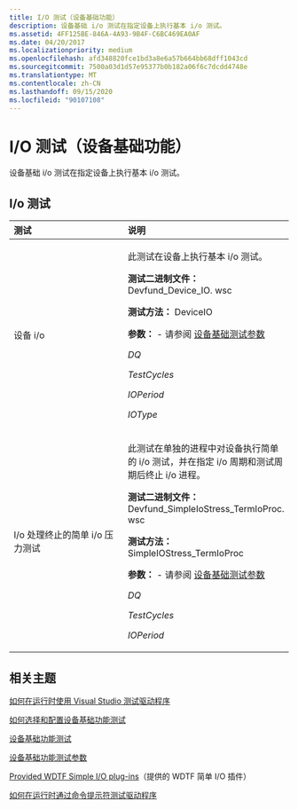```yaml
---
title: I/O 测试（设备基础功能）
description: 设备基础 i/o 测试在指定设备上执行基本 i/o 测试。
ms.assetid: 4FF125BE-846A-4A93-9B4F-C6BC469EA0AF
ms.date: 04/20/2017
ms.localizationpriority: medium
ms.openlocfilehash: afd348820fce1bd3a8e6a57b664bb68dff1043cd
ms.sourcegitcommit: 7500a03d1d57e95377b0b182a06f6c7dcdd4748e
ms.translationtype: MT
ms.contentlocale: zh-CN
ms.lasthandoff: 09/15/2020
ms.locfileid: "90107108"
---
```

# <a name="io-tests-device-fundamentals"></a>I/O 测试（设备基础功能）


设备基础 i/o 测试在指定设备上执行基本 i/o 测试。

## <a name="span-idio_testsspanspan-idio_testsspanio-tests"></a><span id="io_tests"></span><span id="IO_TESTS"></span>I/o 测试


<table>
<colgroup>
<col width="50%" />
<col width="50%" />
</colgroup>
<thead>
<tr class="header">
<th align="left">测试</th>
<th align="left">说明</th>
</tr>
</thead>
<tbody>
<tr class="odd">
<td align="left"><p><span id="Device_I_O_"></span><span id="device_i_o_"></span><span id="DEVICE_I_O_"></span>设备 i/o</p></td>
<td align="left"><p>此测试在设备上执行基本 i/o 测试。</p>
<p><strong>测试二进制文件：</strong> Devfund_Device_IO. wsc</p>
<p><strong>测试方法：</strong> DeviceIO</p>
<p><strong>参数：</strong> - 请参阅 <a href="/windows-hardware/drivers" data-raw-source="[Device Fundamentals Test Parameters](/windows-hardware/drivers)">设备基础测试参数</a></p>
<p><em>DQ</em></p>
<p><em>TestCycles</em></p>
<p><em>IOPeriod</em></p>
<p><em>IOType</em></p></td>
</tr>
<tr class="even">
<td align="left"><p><span id="Simple_I_O_stress_test_with_I_O_process_termination"></span><span id="simple_i_o_stress_test_with_i_o_process_termination"></span><span id="SIMPLE_I_O_STRESS_TEST_WITH_I_O_PROCESS_TERMINATION"></span>I/o 处理终止的简单 i/o 压力测试</p></td>
<td align="left"><p>此测试在单独的进程中对设备执行简单的 i/o 测试，并在指定 i/o 周期和测试周期后终止 i/o 进程。</p>
<p><strong>测试二进制文件：</strong> Devfund_SimpleIoStress_TermIoProc. wsc</p>
<p><strong>测试方法：</strong> SimpleIOStress_TermIoProc</p>
<p><strong>参数：</strong> - 请参阅 <a href="/windows-hardware/drivers" data-raw-source="[Device Fundamentals Test Parameters](/windows-hardware/drivers)">设备基础测试参数</a></p>
<p><em>DQ</em></p>
<p><em>TestCycles</em></p>
<p><em>IOPeriod</em></p></td>
</tr>
</tbody>
</table>

 

## <a name="span-idrelated_topicsspanrelated-topics"></a><span id="related_topics"></span>相关主题


[如何在运行时使用 Visual Studio 测试驱动程序](/windows-hardware/drivers)

[如何选择和配置设备基础功能测试](/windows-hardware/drivers)

[设备基础功能测试](device-fundamentals-tests.md)

[设备基础功能测试参数](/windows-hardware/drivers)

[Provided WDTF Simple I/O plug-ins](../wdtf/provided-wdtf-simpleio-plug-ins.md)（提供的 WDTF 简单 I/O 插件）

[如何在运行时通过命令提示符测试驱动程序](/windows-hardware/drivers)

